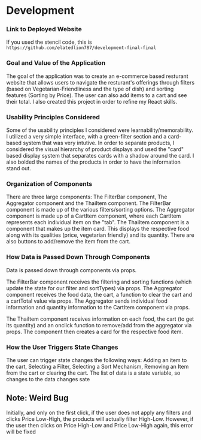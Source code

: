 # Development

### Link to Deployed Website
If you used the stencil code, this is `https://github.com/elatedlion787/development-final-final`

### Goal and Value of the Application
The goal of the application was to create an e-commerce based resturant website that allows users to navigate the resturant's offerings through filters (based on Vegetarian-Friendliness and the type of dish) and sorting features (Sorting by Price). The user can also add items to a cart and see their total. I also created this project in order to refine my React skills.

### Usability Principles Considered
Some of the usability principles I considered were learnability/memorability. I utilized a very simple interface, with a green-filter section and a card-based system that was very intutive. In order to separate products, I considered the visual hierarchy of product displays and used the "card" based display system that separates cards with a shadow around the card. I also bolded the names of the products in order to have the information stand out.

### Organization of Components
There are three large components: The FilterBar component, The Aggregator component and the ThaiItem component.
The FilterBar component is made up of the various filters/sorting options.
The Aggregator component is made up of a CartItem component, where each CartItem represents each individual item on the "tab".
The ThaiItem component is a component that makes up the item card. This displays the respective food along with its qualities (price, vegetarian friendly) and its quantity. There are also buttons to add/remove the item from the cart.

### How Data is Passed Down Through Components
Data is passed down through components via props.

The FilterBar component receives the filtering and sorting functions (which update the state for our filter and sortTypes) via props.
The Aggregator component receives the food data, the cart, a function to clear the cart and a cartTotal value via props. The Aggregator sends individual food information and quantity information to the CartItem component via props. 

The ThaiItem component receives information on each food, the cart (to get its quantity) and an onclick function to remove/add from the aggregator via props. The component then creates a card for the respective food item.


### How the User Triggers State Changes
The user can trigger state changes the following ways: Adding an item to the cart, Selecting a Filter, Selecting a Sort Mechanism, Removing an Item from the cart or clearing the cart. The list of data is a state variable, so changes to the data changes sate


## Note: Weird Bug 
Initially, and only on the first click, if the user does not apply any filters and clicks Price Low-High, the products will actually filter High-Low. However, if the user then clicks on Price High-Low and Price Low-High again, this error will be fixed
